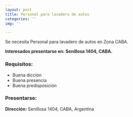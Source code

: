 ```yaml
---
layout: post
title: Personal para lavadero de autos
categories: ''
img: ''

---
```

Se necesita Personal para lavadero de autos en Zona CABA.

**Interesados presentarse en: Senillosa 1404, CABA.**

### Requisitos:

* Buena dicción
* Buena presencia
* Buena predisposición

### Presentarse:

**Dirección:** Senillosa 1404, CABA, Argentina